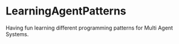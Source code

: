 # LearningAgentPatterns
Having fun learning different programming patterns for Multi Agent Systems.
